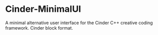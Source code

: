 Cinder-MinimalUI
================

A minimal alternative user interface for the Cinder C++ creative coding framework. Cinder block format.
